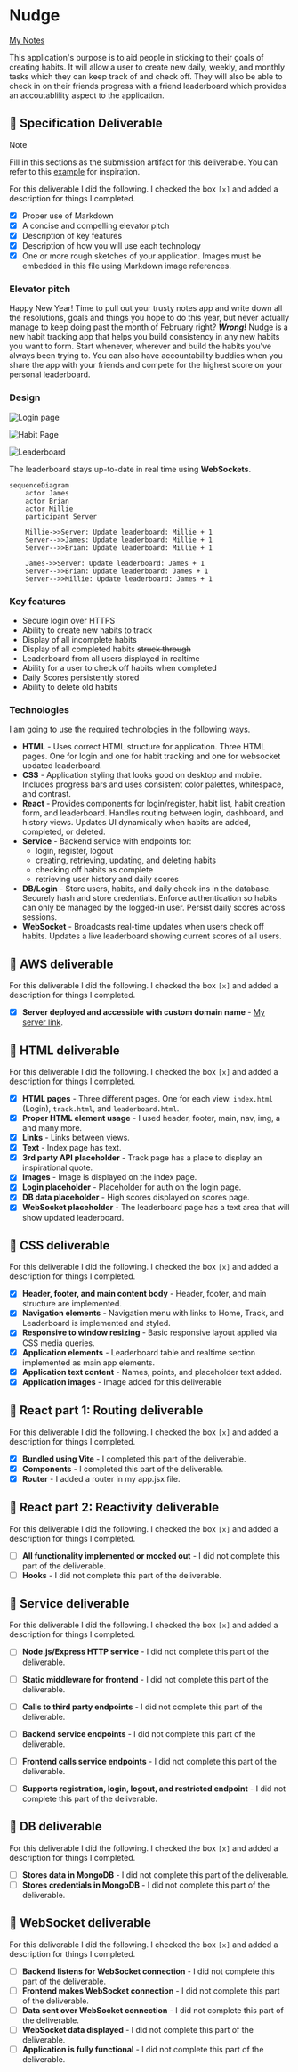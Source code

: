 # Nudge

[My Notes](notes.md)

This application's purpose is to aid people in sticking to their goals of creating habits. It will allow a user to create new daily, weekly, and monthly tasks which they can keep track of and check off. They will also be able to check in on their friends progress with a friend leaderboard which provides an accoutablility aspect to the application.


## 🚀 Specification Deliverable

> [!NOTE]
>  Fill in this sections as the submission artifact for this deliverable. You can refer to this [example](https://github.com/webprogramming260/startup-example/blob/main/README.md) for inspiration.

For this deliverable I did the following. I checked the box `[x]` and added a description for things I completed.

- [x] Proper use of Markdown
- [x] A concise and compelling elevator pitch
- [x] Description of key features
- [x] Description of how you will use each technology
- [x] One or more rough sketches of your application. Images must be embedded in this file using Markdown image references.

### Elevator pitch

Happy New Year! Time to pull out your trusty notes app and write down all the resolutions, goals and things you hope to do this year, but never actually manage to keep doing past the month of February right? ***Wrong!*** Nudge is a new habit tracking app that helps you build consistency in any new habits you want to form. Start whenever, wherever and build the habits you've always been trying to. You can also have accountability buddies when you share the app with your friends and compete for the highest score on your personal leaderboard.

### Design

![Login page](./public/img/login.jpg)

![Habit Page](./public/img/habitBoard.jpg)

![Leaderboard](./public/img/Leaderboard.jpg)


The leaderboard stays up-to-date in real time using **WebSockets**.

```mermaid
sequenceDiagram
    actor James
    actor Brian
    actor Millie
    participant Server

    Millie->>Server: Update leaderboard: Millie + 1
    Server-->>James: Update leaderboard: Millie + 1
    Server-->>Brian: Update leaderboard: Millie + 1

    James->>Server: Update leaderboard: James + 1
    Server-->>Brian: Update leaderboard: James + 1
    Server-->>Millie: Update leaderboard: James + 1
```


### Key features

- Secure login over HTTPS
- Ability to create new habits to track
- Display of all incomplete habits
- Display of all completed habits ~~struck through~~
- Leaderboard from all users displayed in realtime
- Ability for a user to check off habits when completed
- Daily Scores persistently stored
- Ability to delete old habits

### Technologies

I am going to use the required technologies in the following ways.

- **HTML** - Uses correct HTML structure for application. Three HTML pages. One for login and one for habit tracking and one for websocket updated leaderboard.
- **CSS** - Application styling that looks good on desktop and mobile. Includes progress bars and uses consistent color palettes, whitespace, and contrast.
- **React** - Provides components for login/register, habit list, habit creation form, and leaderboard. Handles routing between login, dashboard, and history views. Updates UI dynamically when habits are added, completed, or deleted.
- **Service** - Backend service with endpoints for:
    - login, register, logout
    - creating, retrieving, updating, and deleting habits
    - checking off habits as complete
    - retrieving user history and daily scores
- **DB/Login** - Store users, habits, and daily check-ins in the database. Securely hash and store credentials. Enforce authentication so habits can only be managed by the logged-in user. Persist daily scores across sessions.
- **WebSocket** - Broadcasts real-time updates when users check off habits. Updates a live leaderboard showing current scores of all users.

## 🚀 AWS deliverable

For this deliverable I did the following. I checked the box `[x]` and added a description for things I completed.

- [x] **Server deployed and accessible with custom domain name** - [My server link](https://ndge.click).

## 🚀 HTML deliverable

For this deliverable I did the following. I checked the box `[x]` and added a description for things I completed.

- [x] **HTML pages** - Three different pages. One for each view. `index.html` (Login), `track.html`, and `leaderboard.html`.
- [x] **Proper HTML element usage** - I used header, footer, main, nav, img, a and many more.
- [x] **Links** - Links between views.
- [x] **Text** - Index page has text.
- [x] **3rd party API placeholder** - Track page has a place to display an inspirational quote.
- [x] **Images** - Image is displayed on the index page.
- [x] **Login placeholder** - Placeholder for auth on the login page.
- [x] **DB data placeholder** - High scores displayed on scores page.
- [x] **WebSocket placeholder** - The leaderboard page has a text area that will show updated leaderboard.

## 🚀 CSS deliverable

For this deliverable I did the following. I checked the box `[x]` and added a description for things I completed.

- [x] **Header, footer, and main content body** - Header, footer, and main structure are implemented.
- [x] **Navigation elements** - Navigation menu with links to Home, Track, and Leaderboard is implemented and styled.
- [x] **Responsive to window resizing** - Basic responsive layout applied via CSS media queries.
- [x] **Application elements** - Leaderboard table and realtime section implemented as main app elements.
- [x] **Application text content** - Names, points, and placeholder text added.
- [x] **Application images** - Image added for this deliverable

## 🚀 React part 1: Routing deliverable

For this deliverable I did the following. I checked the box `[x]` and added a description for things I completed.

- [x] **Bundled using Vite** - I completed this part of the deliverable.
- [x] **Components** - I completed this part of the deliverable.
- [x] **Router** - I added a router in my app.jsx file.

## 🚀 React part 2: Reactivity deliverable

For this deliverable I did the following. I checked the box `[x]` and added a description for things I completed.

- [ ] **All functionality implemented or mocked out** - I did not complete this part of the deliverable.
- [ ] **Hooks** - I did not complete this part of the deliverable.

## 🚀 Service deliverable

For this deliverable I did the following. I checked the box `[x]` and added a description for things I completed.

- [ ] **Node.js/Express HTTP service** - I did not complete this part of the deliverable.
- [ ] **Static middleware for frontend** - I did not complete this part of the deliverable.
- [ ] **Calls to third party endpoints** - I did not complete this part of the deliverable.
- [ ] **Backend service endpoints** - I did not complete this part of the deliverable.
- [ ] **Frontend calls service endpoints** - I did not complete this part of the deliverable.
- [ ] **Supports registration, login, logout, and restricted endpoint** - I did not complete this part of the deliverable.


## 🚀 DB deliverable

For this deliverable I did the following. I checked the box `[x]` and added a description for things I completed.

- [ ] **Stores data in MongoDB** - I did not complete this part of the deliverable.
- [ ] **Stores credentials in MongoDB** - I did not complete this part of the deliverable.

## 🚀 WebSocket deliverable

For this deliverable I did the following. I checked the box `[x]` and added a description for things I completed.

- [ ] **Backend listens for WebSocket connection** - I did not complete this part of the deliverable.
- [ ] **Frontend makes WebSocket connection** - I did not complete this part of the deliverable.
- [ ] **Data sent over WebSocket connection** - I did not complete this part of the deliverable.
- [ ] **WebSocket data displayed** - I did not complete this part of the deliverable.
- [ ] **Application is fully functional** - I did not complete this part of the deliverable.

